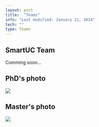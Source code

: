```yaml
---
layout: post
title:  "Teams"
info: "Last modified: January 11, 2024"
tech: ""
type: Teams
---
```


## SmartUC Team 
Comming soon...  


## PhD's photo
<img src="{{site.baseurl}}/assets/img/phd_photo.jpg" />  


## Master's photo
<img src="{{site.baseurl}}/assets/img/master_photo.jpg" />  
